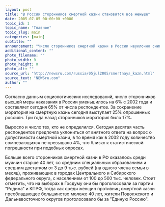 ```yaml
---
layout: post
title: "В России сторонников смертной казни становится все меньше"
date: 2005-07-05 00:00:00 +0000
topic_id: 1
topic_name: "Главное"
topic_slug: main
categories: [main]
subtitle: ""
announcement: "Число сторонников смертной казни в России неуклонно снижается. Об этом свидетельствуют данные опроса, проведенного \"Левада-Центром\" в середине июня, среди 1600 россиян из 128 населенных пунктов 46 регионов страны, сообщает ИТАР-ТАСС."
additional_content: ""
photo_filename: ""
photo_width: 0
photo_height: 0
photo_alt: ""
source_url: "http://newsru.com/russia/05jul2005/smertnaya_kazn.html"
source_text: "NEWSru.com"
author: ""
---
```

Согласно данным социологических исследований, число сторонников высшей меры наказания в России уменьшилось на 6% с 2002 года и составляет сегодня 65% от числа респондентов. За сохранение моратория на смертную казнь сегодня выступает 25% опрошенных россиян. Три года назад сторонников моратория было 17%.

Выросло и число тех, кто не определился. Сегодня десятая часть респондентов предпочла уклониться от внятного ответа на вопрос о допустимости смертной казни, в то время как в 2002 году количество сомневающихся не превышало 4%, что близко к статистической погрешности при подобных опросах.

Больше всего сторонников смертной казни в РФ оказалось среди мужчин старше 40 лет, со средним специальным образованием и средним достатком от 3 до 9 тыс. рублей (на одного члена семьи в месяц), проживающих в городах Центрального и Сибирского федерального округа, с населением от 100 до 500 тыс. человек. Стоит отметить, что на выборах в Госдуму они бы проголосовали за партии "Родина" и КПРФ, тогда как среди женщин противниц смертной казни преобладающее большинство моложе 40 лет, жители Поволжского и Дальневосточного округов проголосовало бы за "Единую Россию".
